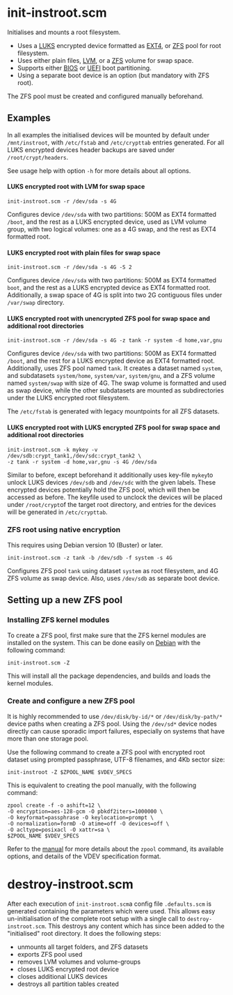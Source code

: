 # init-instroot.scm

Initialises and mounts a root filesystem.

* Uses a [LUKS](https://en.wikipedia.org/wiki/Linux_Unified_Key_Setup) encrypted device formatted as [EXT4](https://wiki.debian.org/Ext4), or [ZFS](https://github.com/openzfs/zfs) pool for root filesystem.
* Uses either plain files, [LVM](https://en.wikipedia.org/wiki/Logical_volume_management), or a [ZFS](https://github.com/openzfs/zfs) volume for swap space.
* Supports either [BIOS](https://en.wikipedia.org/wiki/BIOS) or [UEFI](https://en.wikipedia.org/wiki/Unified_Extensible_Firmware_Interface) boot partitioning.
* Using a separate boot device is an option (but mandatory with ZFS root).

The ZFS pool must be created and configured manually beforehand.

## Examples

In all examples the initialised devices will be mounted by default under `/mnt/instroot`, with `/etc/fstab` and `/etc/crypttab` entries generated. For all LUKS encrypted devices header backups are saved under `/root/crypt/headers`.

See usage help with option `-h` for more details about all options.

#### LUKS encrypted root with LVM for swap space

    init-instroot.scm -r /dev/sda -s 4G

Configures device `/dev/sda` with two partitions: 500M as EXT4 formatted `/boot`, and the rest as a LUKS encrypted device, used as LVM volume group, with two logical volumes: one as a 4G swap, and the rest as EXT4 formatted root.

#### LUKS encrypted root with plain files for swap space

    init-instroot.scm -r /dev/sda -s 4G -S 2

Configures device `/dev/sda` with two partitions: 500M as EXT4 formatted `boot`, and the rest as a LUKS encrypted device as EXT4 formatted root. Additionally, a swap space of 4G is split into two 2G contiguous files under `/var/swap` directory.

#### LUKS encrypted root with unencrypted ZFS pool for swap space and additional root directories

    init-instroot.scm -r /dev/sda -s 4G -z tank -r system -d home,var,gnu

Configures device `/dev/sda` with two partitions: 500M as EXT4 formatted `/boot`, and the rest for a LUKS encrypted device as EXT4 formatted root. Additionally, uses ZFS pool named `tank`. It creates a dataset named `system`, and subdatasets `system/home`, `system/var`, `system/gnu`, and a ZFS volume named `system/swap` with size of 4G. The swap volume is formatted and used as swap device, while the other subdatasets are mounted as subdirectories under the LUKS encrypted root filesystem. 

The `/etc/fstab` is generated with legacy mountpoints for all ZFS datasets.

#### LUKS encrypted root with LUKS encrypted ZFS pool for swap space and additional root directories

    init-instroot.scm -k mykey -v /dev/sdb:crypt_tank1,/dev/sdc:crypt_tank2 \
    -z tank -r system -d home,var,gnu -s 4G /dev/sda

Similar to before, except beforehand it additionally uses key-file `mykey`to unlock LUKS devices `/dev/sdb` and `/dev/sdc` with the given labels. These encrypted devices potentially hold the ZFS pool, which will then be accessed as before. The keyfile used to unclock the devices will be placed under `/root/crypt`of the target root directory, and entries for the devices will be generated in `/etc/crypttab`.

### ZFS root using native encryption

This requires using Debian version 10 (Buster) or later.

    init-instroot.scm -z tank -b /dev/sdb -f system -s 4G

Configures ZFS pool `tank` using dataset `system` as root filesystem, and 4G ZFS volume as swap device. Also, uses `/dev/sdb` as separate boot device.

## Setting up a new ZFS pool

### Installing ZFS kernel modules

To create a ZFS pool, first make sure that the ZFS kernel modules are installed on the system. This can be done easily on [Debian](https://www.debian.org/) with the following command:

	init-instroot.scm -Z

This will install all the package dependencies, and builds and loads the kernel modules.

### Create and configure a new ZFS pool

It is highly recommended to use `/dev/disk/by-id/*` or `/dev/disk/by-path/*` device paths when creating a ZFS pool. Using the `/dev/sd*` device nodes directly can cause sporadic import failures, especially on systems that have more than one storage pool. 

Use the following command to create a ZFS pool with encrypted root dataset using prompted passphrase, UTF-8 filenames, and 4Kb sector size:

	init-instroot -Z $ZPOOL_NAME $VDEV_SPECS

This is equivalent to creating the pool manually, with the following command:

	zpool create -f -o ashift=12 \
	-O encryption=aes-128-gcm -O pbkdf2iters=1000000 \
	-O keyformat=passphrase -O keylocation=prompt \
	-O normalization=formD -O atime=off -O devices=off \
	-O acltype=posixacl -O xattr=sa \
	$ZPOOL_NAME $VDEV_SPECS

Refer to the [manual](https://zfsonlinux.org/manpages/0.8.1/man8/zpool.8.html#lbAE) for more details about the `zpool` command, its available options, and details of the VDEV specification format.

# destroy-instroot.scm

After each execution of `init-instroot.scm`a config file `.defaults.scm` is generated containing the parameters which were used. This allows easy un-initialisation of the complete root setup with a single call to `destroy-instroot.scm`. This destroys any content which has since been added to the "initialised" root directory. It does the following steps:
  * unmounts all target folders, and ZFS datasets
  * exports ZFS pool used
  * removes LVM volumes and volume-groups
  * closes LUKS encrypted root device
  * closes additional LUKS devices
  * destroys all partition tables created

